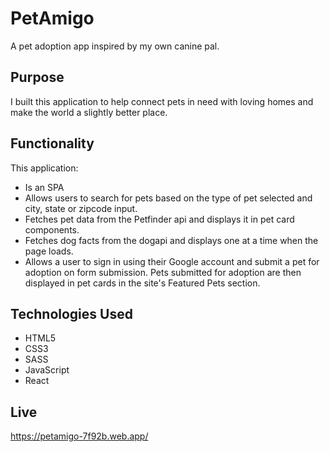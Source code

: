 # PetAmigo

A pet adoption app inspired by my own canine pal.

## Purpose

I built this application to help connect pets in need with loving homes and make the world a slightly better place.

## Functionality

This application:

- Is an SPA
- Allows users to search for pets based on the type of pet selected and city, state or zipcode input.
- Fetches pet data from the Petfinder api and displays it in pet card components.
- Fetches dog facts from the dogapi and displays one at a time when the page loads.
- Allows a user to sign in using their Google account and submit a pet for adoption on form submission. Pets submitted for adoption are then displayed in pet cards in the site's Featured Pets section.

## Technologies Used

- HTML5
- CSS3
- SASS
- JavaScript
- React

## Live

https://petamigo-7f92b.web.app/
 
